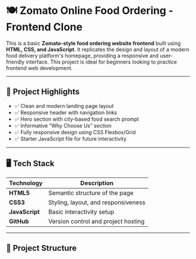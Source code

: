 # 🍽️ Zomato Online Food Ordering - Frontend Clone

This is a basic **Zomato-style food ordering website frontend** built using **HTML, CSS, and JavaScript**. It replicates the design and layout of a modern food delivery platform's homepage, providing a responsive and user-friendly interface. This project is ideal for beginners looking to practice frontend web development.

---

## 📌 Project Highlights

- ✅ Clean and modern landing page layout
- ✅ Responsive header with navigation links
- ✅ Hero section with city-based food search prompt
- ✅ Informative “Why Choose Us” section
- ✅ Fully responsive design using CSS Flexbox/Grid
- ✅ Starter JavaScript file for future interactivity

---

## 🖥️ Tech Stack

| Technology | Description |
|------------|-------------|
| **HTML5**  | Semantic structure of the page |
| **CSS3**   | Styling, layout, and responsiveness |
| **JavaScript** | Basic interactivity setup |
| **GitHub** | Version control and project hosting |

---

## 📁 Project Structure

